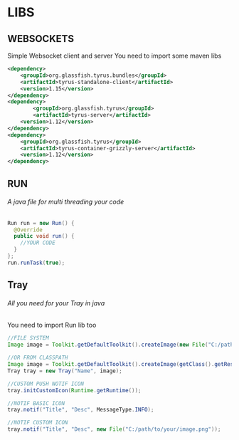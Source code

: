 # LIBS

## WEBSOCKETS
Simple Websocket client and server
You need to import some maven libs
```xml
<dependency>
	<groupId>org.glassfish.tyrus.bundles</groupId>
	<artifactId>tyrus-standalone-client</artifactId>
	<version>1.15</version>
</dependency>
<dependency>
    	<groupId>org.glassfish.tyrus</groupId>
    	<artifactId>tyrus-server</artifactId>
   	<version>1.12</version>
</dependency>	
<dependency>
	<groupId>org.glassfish.tyrus</groupId>
	<artifactId>tyrus-container-grizzly-server</artifactId>
	<version>1.12</version>
</dependency>
```

## RUN
###### A java file for multi threading your code
```java
Run run = new Run() {
  @Override
  public void run() {
    //YOUR CODE
  }
};
run.runTask(true);
```

## Tray
###### All you need for your Tray in java
You need to import Run lib too
```java
//FILE SYSTEM
Image image = Toolkit.getDefaultToolkit().createImage(new File("C:/path/to/your/image.png").getAbsolutePath());

//OR FROM CLASSPATH
Image image = Toolkit.getDefaultToolkit().createImage(getClass().getResource("image.png"));
Tray tray = new Tray("Name", image);

//CUSTOM PUSH NOTIF ICON
tray.initCustomIcon(Runtime.getRuntime());

//NOTIF BASIC ICON
tray.notif("Title", "Desc", MessageType.INFO);

//NOTIF CUSTOM ICON
tray.notif("Title", "Desc", new File("C:/path/to/your/image.png"));
```
